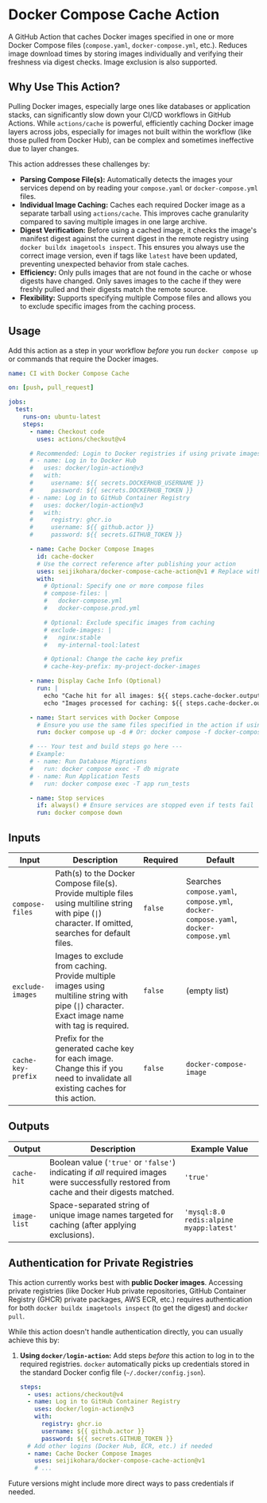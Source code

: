 # Docker Compose Cache Action

A GitHub Action that caches Docker images specified in one or more Docker Compose files (`compose.yaml`, `docker-compose.yml`, etc.). Reduces image download times by storing images individually and verifying their freshness via digest checks. Image exclusion is also supported.

## Why Use This Action?

Pulling Docker images, especially large ones like databases or application stacks, can significantly slow down your CI/CD workflows in GitHub Actions. While `actions/cache` is powerful, efficiently caching Docker image layers across jobs, especially for images not built within the workflow (like those pulled from Docker Hub), can be complex and sometimes ineffective due to layer changes.

This action addresses these challenges by:

- **Parsing Compose File(s):** Automatically detects the images your services depend on by reading your `compose.yaml` or `docker-compose.yml` files.
- **Individual Image Caching:** Caches each required Docker image as a separate tarball using `actions/cache`. This improves cache granularity compared to saving multiple images in one large archive.
- **Digest Verification:** Before using a cached image, it checks the image's manifest digest against the current digest in the remote registry using `docker buildx imagetools inspect`. This ensures you always use the correct image version, even if tags like `latest` have been updated, preventing unexpected behavior from stale caches.
- **Efficiency:** Only pulls images that are not found in the cache or whose digests have changed. Only saves images to the cache if they were freshly pulled and their digests match the remote source.
- **Flexibility:** Supports specifying multiple Compose files and allows you to exclude specific images from the caching process.

## Usage

Add this action as a step in your workflow _before_ you run `docker compose up` or commands that require the Docker images.

```yaml
name: CI with Docker Compose Cache

on: [push, pull_request]

jobs:
  test:
    runs-on: ubuntu-latest
    steps:
      - name: Checkout code
        uses: actions/checkout@v4

      # Recommended: Login to Docker registries if using private images
      # - name: Log in to Docker Hub
      #   uses: docker/login-action@v3
      #   with:
      #     username: ${{ secrets.DOCKERHUB_USERNAME }}
      #     password: ${{ secrets.DOCKERHUB_TOKEN }}
      # - name: Log in to GitHub Container Registry
      #   uses: docker/login-action@v3
      #   with:
      #     registry: ghcr.io
      #     username: ${{ github.actor }}
      #     password: ${{ secrets.GITHUB_TOKEN }}

      - name: Cache Docker Compose Images
        id: cache-docker
        # Use the correct reference after publishing your action
        uses: seijikohara/docker-compose-cache-action@v1 # Replace with your action ref
        with:
          # Optional: Specify one or more compose files
          # compose-files: |
          #   docker-compose.yml
          #   docker-compose.prod.yml

          # Optional: Exclude specific images from caching
          # exclude-images: |
          #   nginx:stable
          #   my-internal-tool:latest

          # Optional: Change the cache key prefix
          # cache-key-prefix: my-project-docker-images

      - name: Display Cache Info (Optional)
        run: |
          echo "Cache hit for all images: ${{ steps.cache-docker.outputs.cache-hit }}"
          echo "Images processed for caching: ${{ steps.cache-docker.outputs.image-list }}"

      - name: Start services with Docker Compose
        # Ensure you use the same files specified in the action if using multiple
        run: docker compose up -d # Or: docker compose -f docker-compose.yml -f docker-compose.prod.yml up -d

      # --- Your test and build steps go here ---
      # Example:
      # - name: Run Database Migrations
      #   run: docker compose exec -T db migrate
      # - name: Run Application Tests
      #   run: docker compose exec -T app run_tests

      - name: Stop services
        if: always() # Ensure services are stopped even if tests fail
        run: docker compose down
```

## Inputs

| Input              | Description                                                                                                                                              | Required | Default                                                                             |
| ------------------ | -------------------------------------------------------------------------------------------------------------------------------------------------------- | -------- | ----------------------------------------------------------------------------------- |
| `compose-files`    | Path(s) to the Docker Compose file(s). Provide multiple files using multiline string with pipe (`\|`) character. If omitted, searches for default files. | `false`  | Searches `compose.yaml`, `compose.yml`, `docker-compose.yaml`, `docker-compose.yml` |
| `exclude-images`   | Images to exclude from caching. Provide multiple images using multiline string with pipe (`\|`) character. Exact image name with tag is required.        | `false`  | (empty list)                                                                        |
| `cache-key-prefix` | Prefix for the generated cache key for each image. Change this if you need to invalidate all existing caches for this action.                            | `false`  | `docker-compose-image`                                                              |

## Outputs

| Output       | Description                                                                                                                                | Example Value                           |
| ------------ | ------------------------------------------------------------------------------------------------------------------------------------------ | --------------------------------------- |
| `cache-hit`  | Boolean value (`'true'` or `'false'`) indicating if _all_ required images were successfully restored from cache and their digests matched. | `'true'`                                |
| `image-list` | Space-separated string of unique image names targeted for caching (after applying exclusions).                                             | `'mysql:8.0 redis:alpine myapp:latest'` |

## Authentication for Private Registries

This action currently works best with **public Docker images**. Accessing private registries (like Docker Hub private repositories, GitHub Container Registry (GHCR) private packages, AWS ECR, etc.) requires authentication for both `docker buildx imagetools inspect` (to get the digest) and `docker pull`.

While this action doesn't handle authentication directly, you can usually achieve this by:

1. **Using `docker/login-action`:** Add steps _before_ this action to log in to the required registries. `docker` automatically picks up credentials stored in the standard Docker config file (`~/.docker/config.json`).

   ```yaml
   steps:
     - uses: actions/checkout@v4
     - name: Log in to GitHub Container Registry
       uses: docker/login-action@v3
       with:
         registry: ghcr.io
         username: ${{ github.actor }}
         password: ${{ secrets.GITHUB_TOKEN }}
     # Add other logins (Docker Hub, ECR, etc.) if needed
     - name: Cache Docker Compose Images
       uses: seijikohara/docker-compose-cache-action@v1
       # ...
   ```

Future versions might include more direct ways to pass credentials if needed.
